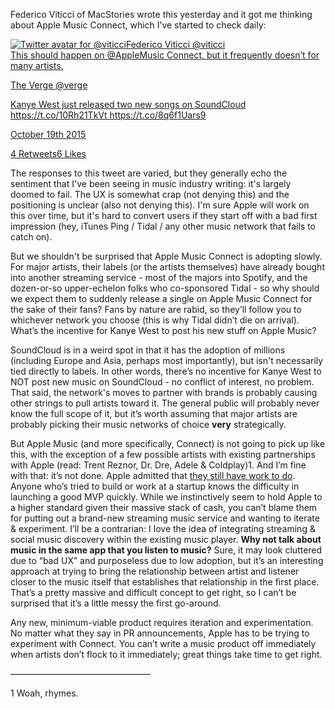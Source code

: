 <p>Federico Viticci of MacStories wrote this yesterday and it got me thinking about Apple Music Connect, which I’ve started to check daily:</p><div class="tweet" data-attrs="{&quot;url&quot;:&quot;https://twitter.com/viticci/status/656218057149431808?s=21&quot;,&quot;full_text&quot;:&quot;This should happen on <span class=\&quot;tweet-fake-link\&quot;>@AppleMusic</span> Connect, but it frequently doesn’t for many artists. &quot;,&quot;username&quot;:&quot;viticci&quot;,&quot;name&quot;:&quot;Federico Viticci&quot;,&quot;date&quot;:&quot;Mon Oct 19 21:19:11 +0000 2015&quot;,&quot;photos&quot;:[],&quot;quoted_tweet&quot;:{&quot;full_text&quot;:&quot;Kanye West just released two new songs on SoundCloud https://t.co/10Rh21TkVt https://t.co/8q6f1Uars9&quot;,&quot;username&quot;:&quot;verge&quot;,&quot;name&quot;:&quot;The Verge&quot;},&quot;retweet_count&quot;:4,&quot;like_count&quot;:6,&quot;expanded_url&quot;:{}}"><a href="https://twitter.com/viticci/status/656218057149431808?s=21" target="_blank"><div class="tweet-header"><img class="tweet-user-avatar" src="https://cdn.substack.com/image/twitter_name/w_36/viticci.jpg" alt="Twitter avatar for @viticci"><span class="tweet-author-name">Federico Viticci </span><span class="tweet-author">@viticci</span></div>This should happen on <span class="tweet-fake-link">@AppleMusic</span> Connect, but it frequently doesn’t for many artists. <div class="quoted-tweet"><p><span class="quote-tweet-name">The Verge </span><span class="quote-tweet-username">@verge</span></p>Kanye West just released two new songs on SoundCloud https://t.co/10Rh21TkVt https://t.co/8q6f1Uars9</div><div class="tweet-footer"><p class="tweet-date">October 19th 2015</p><span class="retweets"><span class="rt-count">4</span> Retweets</span><span class="likes"><span class="like-count">6</span> Likes</span></div></a></div><p>The responses to this tweet are varied, but they generally echo the sentiment that I've been seeing in music industry writing: it's largely doomed to fail. The UX is somewhat crap (not denying this) and the positioning is unclear (also not denying this). I'm sure Apple will work on this over time, but it's hard to convert users if they start off with a bad first impression (hey, iTunes Ping / Tidal / any other music network that fails to catch on).</p><p>But we shouldn't be surprised that Apple Music Connect is adopting slowly. For major artists, their labels (or the artists themselves) have already bought into another streaming service - most of the majors into Spotify, and the dozen-or-so upper-echelon folks who co-sponsored Tidal - so why should we expect them to suddenly release a single on Apple Music Connect for the sake of their fans? Fans by nature are rabid, so they’ll follow you to whichever network you choose (this is why Tidal didn’t die on arrival). What’s the incentive for Kanye West to post his new stuff on Apple Music?&nbsp;</p><p>SoundCloud is in a weird spot in that it has the adoption of millions (including Europe and Asia, perhaps most importantly), but isn't necessarily tied directly to labels. In other words, there’s no incentive for Kanye West to NOT post new music on SoundCloud - no conflict of interest, no problem. That said, the network's moves to partner with brands is probably causing other strings to pull artists toward it. The general public will probably never know the full scope of it, but it’s worth assuming that major artists are probably picking their music networks of choice <strong>very</strong> strategically.</p><p>But Apple Music (and more specifically, Connect) is not going to pick up like this, with the exception of a few possible artists with existing partnerships with Apple (read: Trent Reznor, Dr. Dre, Adele &amp; Coldplay)1. And I’m fine with that: it’s not done. Apple admitted that <a href="http://www.theguardian.com/technology/2015/sep/03/apple-music-improve-festival-streaming">they still have work to do</a>. Anyone who’s tried to build or work at a startup knows the difficulty in launching a good MVP quickly. While we instinctively seem to hold Apple to a higher standard given their massive stack of cash, you can’t blame them for putting out a brand-new streaming music service and wanting to iterate &amp; experiment. I’ll be a contrarian: I love the idea of integrating streaming &amp; social music discovery within the existing music player. <strong>Why not talk about music in the same app that you listen to music?</strong> Sure, it may look cluttered due to “bad UX” and purposeless due to low adoption, but it’s an interesting approach at trying to bring the relationship between artist and listener closer to the music itself that establishes that relationship in the first place. That’s a pretty massive and difficult concept to get right, so I can’t be surprised that it’s a little messy the first go-around.</p><p>Any new, minimum-viable product requires iteration and experimentation. No matter what they say in PR announcements, Apple has to be trying to experiment with Connect. You can’t write a music product off immediately when artists don’t flock to it immediately; great things take time to get right.</p><p>––––––––––––––––––––––––––––––––</p><p>	1	Woah, rhymes.</p>